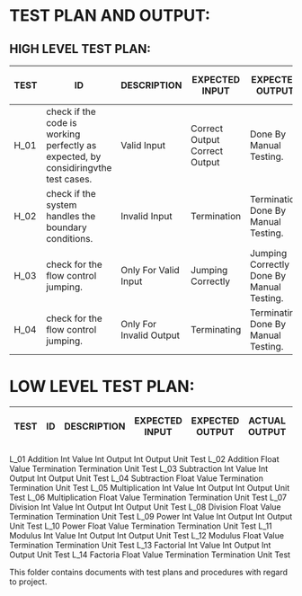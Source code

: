 # TEST PLAN AND OUTPUT:
## HIGH LEVEL TEST PLAN:
|TEST | ID	  |         DESCRIPTION	 |          EXPECTED INPUT    |      	EXPECTED OUTPUT	|      ACTUAL OUTPUT	  |        TYPE OF TEST|
|------|--------|----------------------|-----------------------------|------------------------|-----------------------|---------------------|
|H_01 |	check if the code is working perfectly as expected, by considiringvthe test cases.|	Valid Input |	Correct Output 	Correct Output |	Done By Manual Testing. |
|H_02	|check if the system handles the boundary conditions.|	 Invalid Input|	 Termination	 |Termination 	Done By Manual Testing. |
|H_03 |	check for the flow control jumping.| 	Only For Valid Input |	 Jumping Correctly|	Jumping Correctly 	Done By Manual Testing.| 
|H_04 |	check for the flow control jumping. |	 Only For Invalid Output|	 Terminating|	Terminating 	Done By Manual Testing.|
# LOW LEVEL TEST PLAN:
|TEST| ID|	DESCRIPTION|	EXPECTED INPUT|	EXPECTED OUTPUT|	ACTUAL OUTPUT|	TYPE OF TEST|
|----|----|--------------|-----------------|-----------------|----------------|--------------|
L_01	Addition	Int Value	Int Output	Int Output	Unit Test
L_02	Addition	 Float Value	Termination 	Termination  	 Unit Test
L_03	Subtraction	 Int Value	Int Output 	 Int Output	Unit Test 
L_04	Subtraction	 Float Value	Termination  	Termination  	Unit Test 
L_05	 Multiplication	 Int Value	Int Output 	Int Output 	 Unit Test
L_06	 Multiplication	 Float Value	 Termination 	Termination  	 Unit Test
L_07 	Division 	 Int Value	 Int Output	Int Output 	 Unit Test
L_08	Division	Float Value 	 Termination 	Termination  	 Unit Test
L_09	Power 	Int Value 	 Int Output	Int Output 	 Unit Test
L_10	Power	Float Value 	 Termination 	Termination  	 Unit Test
L_11	Modulus 	 Int Value	Int Output 	 Int Output	 Unit Test
L_12	Modulus 	Float Value 	 Termination 	 Termination 	 Unit Test
L_13	Factorial	 Int Value	 Int Output	Int Output 	 Unit Test
L_14	Factoria	Float Value 	 Termination 	Termination  	 Unit Test


This folder contains documents with test plans and procedures with regard to project.
